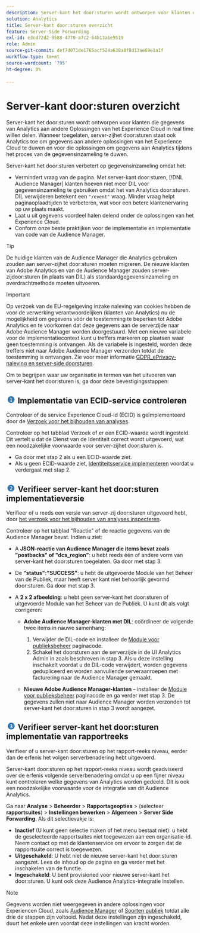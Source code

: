 ```yaml
---
description: Server-kant het door:sturen wordt ontworpen voor klanten die gegevens van Analytics aan andere Oplossingen van het Experience Cloud in real time willen delen. Wanneer toegelaten, server-zijhet door:sturen staat ook Analytics toe om gegevens aan andere oplossingen van het Experience Cloud te duwen en voor die oplossingen om gegevens aan Analytics tijdens het proces van de gegevensinzameling te duwen.
solution: Analytics
title: Server-kant door:sturen overzicht
feature: Server-Side Forwarding
exl-id: e3cd72d2-9588-4770-a7c2-64b13a1e9519
role: Admin
source-git-commit: def7d071de1765acf524a638a8f8d13ae69e1a1f
workflow-type: tm+mt
source-wordcount: '795'
ht-degree: 0%

---
```


# Server-kant door:sturen overzicht

Server-kant het door:sturen wordt ontworpen voor klanten die gegevens van Analytics aan andere Oplossingen van het Experience Cloud in real time willen delen. Wanneer toegelaten, server-zijhet door:sturen staat ook Analytics toe om gegevens aan andere oplossingen van het Experience Cloud te duwen en voor die oplossingen om gegevens aan Analytics tijdens het proces van de gegevensinzameling te duwen.

Server-kant het door:sturen verbetert op gegevensinzameling omdat het:

* Vermindert vraag van de pagina. Met server-kant door:sturen, [!DNL Audience Manager] klanten hoeven niet meer DIL voor gegevensinzameling te gebruiken omdat het van Analytics door:sturen. DIL verwijderen betekent een `"/event"` vraag. Minder vraag helpt paginaoplaadtijden te verbeteren, wat voor een betere klantenervaring op uw plaats maakt.
* Laat u uit gegevens voordeel halen delend onder de oplossingen van het Experience Cloud.
* Conform onze beste praktijken voor de implementatie en implementatie van code van de Audience Manager.

>[!TIP]
>
>De huidige klanten van de Audience Manager die Analytics gebruiken zouden aan server-zijhet door:sturen moeten migreren. De nieuwe klanten van Adobe Analytics en van de Audience Manager zouden server-zijdoor:sturen (in plaats van DIL) als standaardgegevensinzameling en overdrachtmethode moeten uitvoeren.

>[!IMPORTANT]
>Op verzoek van de EU-regelgeving inzake naleving van cookies hebben de voor de verwerking verantwoordelijken (klanten van Analytics) nu de mogelijkheid om gegevens vóór de toestemming te beperken tot Adobe Analytics en te voorkomen dat deze gegevens aan de serverzijde naar Adobe Audience Manager worden doorgestuurd. Met een nieuwe variabele voor de implementatiecontext kunt u treffers markeren op plaatsen waar geen toestemming is ontvangen. Als de variabele is ingesteld, worden deze treffers niet naar Adobe Audience Manager verzonden totdat de toestemming is ontvangen. Zie voor meer informatie [GDPR_ePrivacy-naleving en server-side doorsturen](/help/admin/admin/c-manage-report-suites/c-edit-report-suites/general/c-server-side-forwarding/ssf-gdpr.md).

Om te begrijpen waar uw organisatie in termen van het uitvoeren van server-kant het door:sturen is, ga door deze bevestigingsstappen:

## ![step1_icon.png, afbeelding](/help/admin/admin/c-manage-report-suites/c-edit-report-suites/general/c-server-side-forwarding/assets/step1_icon.png) Implementatie van ECID-service controleren

Controleer of de service Experience Cloud-id (ECID) is geïmplementeerd door de [Verzoek voor het bijhouden van analyses](https://experienceleague.adobe.com/docs/id-service/using/implementation/test-verify.html?lang=nl-NL).

Controleer op het tabblad Verzoek of er een ECID-waarde wordt ingesteld. Dit vertelt u dat de Dienst van de Identiteit correct wordt uitgevoerd, wat een noodzakelijke voorwaarde voor server-zijhet door:sturen is.

* Ga door met stap 2 als u een ECID-waarde ziet.
* Als u geen ECID-waarde ziet, [Identiteitsservice implementeren](https://experienceleague.adobe.com/docs/id-service/using/implementation/implementation-guides.html?lang=nl-NL) voordat u verdergaat met stap 2.

## ![step2_icon.png, afbeelding](/help/admin/admin/c-manage-report-suites/c-edit-report-suites/general/c-server-side-forwarding/assets/step2_icon.png) Verifieer server-kant het door:sturen implementatieversie

Verifieer of u reeds een versie van server-zij door:sturen uitgevoerd hebt, door [het verzoek voor het bijhouden van analyses inspecteren](/help/admin/admin/c-manage-report-suites/c-edit-report-suites/general/c-server-side-forwarding/ssf-verify.md).

Controleer op het tabblad &quot;Reactie&quot; of de reactie gegevens van de Audience Manager bevat. Indien u ziet:

* A **JSON-reactie van Audience Manager die items bevat zoals &quot;postbacks&quot; of &quot;dcs_region&quot;**: u hebt reeds één of andere vorm van server-kant het door:sturen toegelaten. Ga door met stap 3.
* De **&quot;status&quot;:&quot;SUCCESS&quot;**: u hebt de uitgevoerde Module van het Beheer van de Publiek, maar heeft server kant niet behoorlijk gevormd door:sturen. Ga door met stap 3.
* A **2 x 2 afbeelding**: u hebt geen server-kant het door:sturen of uitgevoerde Module van het Beheer van de Publiek. U kunt dit als volgt corrigeren:

   * **Adobe Audience Manager-klanten met DIL**: coördineer de volgende twee items in nauwe samenhang:

      1. Verwijder de DIL-code en installeer de [Module voor publieksbeheer](https://experienceleague.adobe.com/docs/audience-manager/user-guide/implementation-integration-guides/integration-other-solutions/audience-management-module.html?lang=nl-NL) paginacode.
      1. Schakel het doorsturen aan de serverzijde in de UI Analytics Admin in zoals beschreven in stap 3. Als u deze instelling inschakelt voordat u de DIL-code verwijdert, worden gegevens gedupliceerd en worden aanvullende serveraanroepen met facturering naar de Audience Manager gemaakt.

   * **Nieuwe Adobe Audience Manager-klanten** - installeer de [Module voor publieksbeheer](https://experienceleague.adobe.com/docs/audience-manager/user-guide/implementation-integration-guides/integration-other-solutions/audience-management-module.html?lang=nl-NL) paginacode en ga verder met stap 3. De gegevens zullen niet naar Audience Manager worden verzonden tot server-kant het door:sturen in stap 3 wordt aangezet.

## ![step3_icon.png, afbeelding](/help/admin/admin/c-manage-report-suites/c-edit-report-suites/general/c-server-side-forwarding/assets/step3_icon.png) Verifieer server-kant het door:sturen implementatie van rapportreeks

Verifieer of u server-kant door:sturen op het rapport-reeks niveau, eerder dan de erfenis het volgen serverbenadering hebt uitgevoerd.

Server-kant door:sturen op het rapport-reeks niveau wordt geadviseerd over de erfenis volgende serverbenadering omdat u op een fijner niveau kunt controleren welke gegevens van Analytics worden gedeeld. Dit is ook een noodzakelijke voorwaarde voor de integratie van dit Audience Analytics.

Ga naar **Analyse** > **Beheerder** > **Rapportageopties** > (selecteer **rapportsuites**) > **Instellingen bewerken** > **Algemeen** > **Server Side Forwarding**. Als dit selectievakje is:

* **Inactief** (U kunt geen selectie maken of het menu bestaat niet): u hebt de geselecteerde rapportsuites niet toegewezen aan een organisatie-id. Neem contact op met de klantenservice om ervoor te zorgen dat de rapportsuite correct is toegewezen.
* **Uitgeschakeld**: U hebt niet de nieuwe server-kant het door:sturen aangezet. Lees de inhoud op de pagina en ga verder met het inschakelen van de functie.
* **Ingeschakeld**: U bent provisioned voor nieuwe server-kant het door:sturen. U kunt ook deze Audience Analytics-integratie instellen.

>[!NOTE]
>
>Gegevens worden niet weergegeven in andere oplossingen voor Experiencen Cloud, zoals [Audience Manager](https://experienceleague.adobe.com/docs/audience-manager/user-guide/aam-home.html?lang=nl-NL) of [Soorten publiek](https://experienceleague.adobe.com/docs/core-services/interface/audiences/audience-library.html?lang=nl-NL) totdat alle drie de stappen zijn voltooid. Nadat deze instellingen zijn ingeschakeld, duurt het enkele uren voordat deze instellingen van kracht worden.
